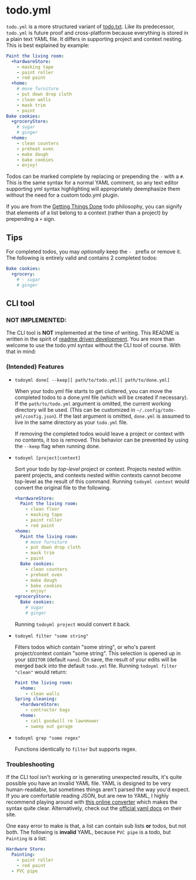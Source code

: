 # todo.yml

`todo.yml` is a more structured variant of [todo.txt](http://todotxt.com/). Like
its predecessor, `todo.yml` is future proof and cross-platform because
everything is stored in a plain text YAML file. It differs in supporting project
and context nesting. This is best explained by example:

```yml
Paint the living room:
  +hardwareStore:
    - masking tape
    - paint roller
    - red paint
  +home:
    # move furniture
    - put down drop cloth
    - clean walls
    - mask trim
    - paint
Bake cookies:
  +groceryStore:
    # sugar
    # ginger
  +home:
    - clean counters
    - preheat oven
    - make dough
    - bake cookies
    - enjoy!
```

Todos can be marked complete by replacing or prepending the `-` with a `#`. This
is the same syntax for a normal YAML comment, so any text editor supporting yml
syntax highlighting will appropriately deemphasize them without the need for a
custom todo.yml plugin.

If you are from the [Getting Things Done](https://amazon.com/dp/0143126563) todo
philosophy, you can signify that elements of a list belong to a context (rather
than a project) by prepending a `+` sign.

## Tips

For completed todos, you may *optionally* keep the `- ` prefix or remove it. The
following is entirely valid and contains 2 completed todos:

```yml
Bake cookies:
  +grocery:
    # - sugar
    # ginger
```


## CLI tool

### NOT IMPLEMENTED:

The CLI tool is **NOT** implemented at the time of writing. This README is
written in the spirit of [readme driven
development](http://tom.preston-werner.com/2010/08/23/readme-driven-development.html).
You are more than welcome to use the todo.yml syntax without the CLI tool of
course. With that in mind:

### (Intended) Features

- `todoyml done[ --keep][ path/to/todo.yml][ path/to/done.yml]`

  When your todo.yml file starts to get cluttered, you can move the completed
  todos to a done.yml file (which will be created if necessary). If the
  `path/to/todo.yml` argument is omitted, the current working directory will be
  used. (This can be customized in `~/.config/todo-yml/config.json`). If the
  last argument is omitted, `done.yml` is assumed to live in the same directory
  as your `todo.yml` file.

  If removing the completed todos would leave a project or context with no
  contents, it too is removed. This behavior can be prevented by using the
  `--keep` flag when running done.


- `todoyml [project|context]`

  Sort your todo by *top-level* project or context. Projects nested within
  parent projects, and contexts nested within contexts cannot become top-level
  as the result of this command. Running `todoyml context` would convert the
  original file to the following.

  ```yml
  +hardwareStore:
    Paint the living room:
      - clean floor
      - masking tape
      - paint roller
      - red paint
  +home:
    Paint the living room:
      # move furniture
      - put down drop cloth
      - mask trim
      - paint
    Bake cookies:
      - clean counters
      - preheat oven
      - make dough
      - bake cookies
      - enjoy!
  +groceryStore:
    Bake cookies:
      # sugar
      # ginger
  ```

  Running `todoyml project` would convert it back.


- `todoyml filter "some string"`

  Filters todos which contain "some string", or who's parent project/context
  contain "some string". This selection is opened up in your `$EDITOR` (default
  `nano`). On save, the result of your edits will be merged back into the
  default `todo.yml` file. Running `todoyml filter "clean"` would return:

  ```yml
  Paint the living room:
    +home:
      - clean walls
  Spring cleaning:
    +hardwareStore:
      - contractor bags
    +home:
      - call goodwill re lawnmower
      - sweep out garage
  ```


- `todoyml grep "some regex"`

  Functions identically to `filter` but supports regex.


### Troubleshooting

If the CLI tool isn't working or is generating unexpected results, it's quite
possible you have an invalid YAML file. YAML is designed to be very
human-readable, but sometimes things aren't parsed the way you'd expect. If you
are comfortable reading JSON, but are new to YAML, I highly recommend playing
around with [this online converter](http://yaml-online-parser.appspot.com/)
which makes the syntax quite clear. Alternatively, check out the [official yaml
docs](http://yaml.org/spec/1.2/spec.html) on their site.

One easy error to make is that, a list can contain sub lists **or** todos, but
not both. The following is **invalid** YAML, because `PVC pipe` is a todo, but
`Painting` is a list:

```yml
Hardware Store:
  Painting:
    - paint roller
    - red paint
  - PVC pipe
```

